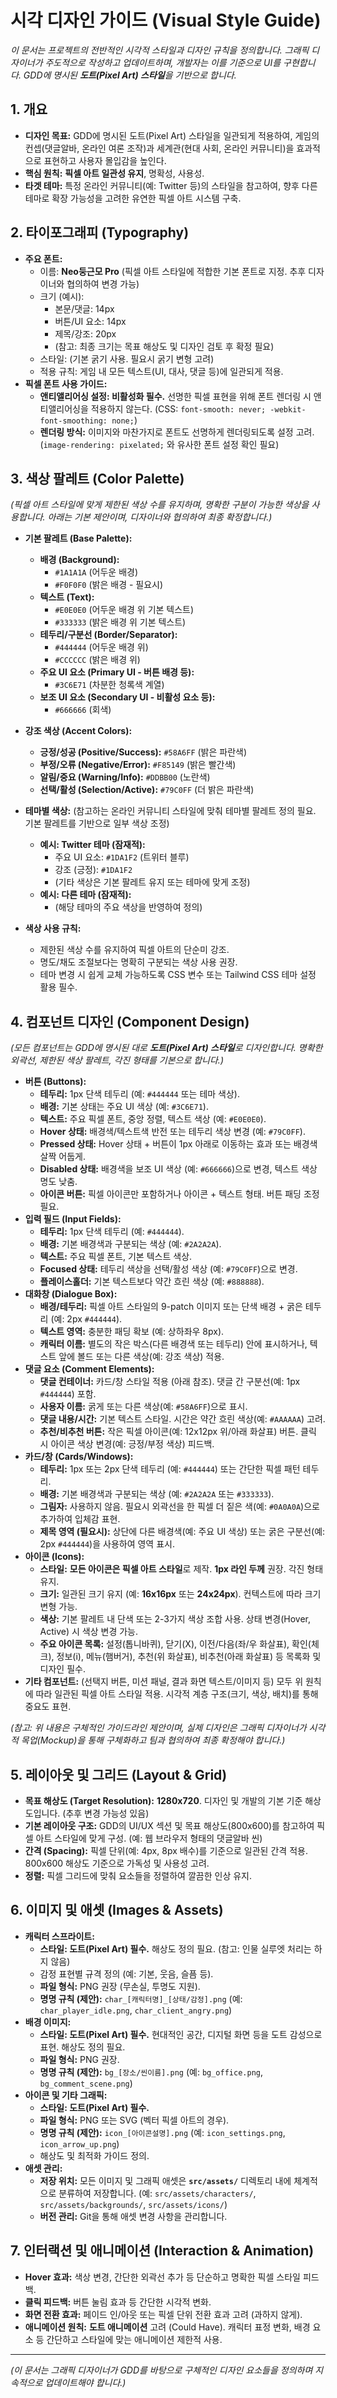 # 시각 디자인 가이드 (Visual Style Guide)

_이 문서는 프로젝트의 전반적인 시각적 스타일과 디자인 규칙을 정의합니다. 그래픽 디자이너가 주도적으로 작성하고 업데이트하며, 개발자는 이를 기준으로 UI를 구현합니다. GDD에 명시된 **도트(Pixel Art) 스타일**을 기반으로 합니다._

## 1. 개요

- **디자인 목표:** GDD에 명시된 도트(Pixel Art) 스타일을 일관되게 적용하여, 게임의 컨셉(댓글알바, 온라인 여론 조작)과 세계관(현대 사회, 온라인 커뮤니티)을 효과적으로 표현하고 사용자 몰입감을 높인다.
- **핵심 원칙:** **픽셀 아트 일관성 유지**, 명확성, 사용성.
- **타겟 테마:** 특정 온라인 커뮤니티(예: Twitter 등)의 스타일을 참고하여, 향후 다른 테마로 확장 가능성을 고려한 유연한 픽셀 아트 시스템 구축.

## 2. 타이포그래피 (Typography)

- **주요 폰트:**
  - 이름: **Neo둥근모 Pro** (픽셀 아트 스타일에 적합한 기본 폰트로 지정. 추후 디자이너와 협의하여 변경 가능)
  - 크기 (예시):
    - 본문/댓글: 14px
    - 버튼/UI 요소: 14px
    - 제목/강조: 20px
    - (참고: 최종 크기는 목표 해상도 및 디자인 검토 후 확정 필요)
  - 스타일: (기본 굵기 사용. 필요시 굵기 변형 고려)
  - 적용 규칙: 게임 내 모든 텍스트(UI, 대사, 댓글 등)에 일관되게 적용.
- **픽셀 폰트 사용 가이드:**
  - **앤티앨리어싱 설정: 비활성화 필수.** 선명한 픽셀 표현을 위해 폰트 렌더링 시 앤티앨리어싱을 적용하지 않는다. (CSS: `font-smooth: never; -webkit-font-smoothing: none;`)
  - **렌더링 방식:** 이미지와 마찬가지로 폰트도 선명하게 렌더링되도록 설정 고려. (`image-rendering: pixelated;` 와 유사한 폰트 설정 확인 필요)

## 3. 색상 팔레트 (Color Palette)

_(픽셀 아트 스타일에 맞게 제한된 색상 수를 유지하며, 명확한 구분이 가능한 색상을 사용합니다. 아래는 기본 제안이며, 디자이너와 협의하여 최종 확정합니다.)_

- **기본 팔레트 (Base Palette):**

  - **배경 (Background):**
    - `#1A1A1A` (어두운 배경)
    - `#F0F0F0` (밝은 배경 - 필요시)
  - **텍스트 (Text):**
    - `#E0E0E0` (어두운 배경 위 기본 텍스트)
    - `#333333` (밝은 배경 위 기본 텍스트)
  - **테두리/구분선 (Border/Separator):**
    - `#444444` (어두운 배경 위)
    - `#CCCCCC` (밝은 배경 위)
  - **주요 UI 요소 (Primary UI - 버튼 배경 등):**
    - `#3C6E71` (차분한 청록색 계열)
  - **보조 UI 요소 (Secondary UI - 비활성 요소 등):**
    - `#666666` (회색)

- **강조 색상 (Accent Colors):**

  - **긍정/성공 (Positive/Success):** `#58A6FF` (밝은 파란색)
  - **부정/오류 (Negative/Error):** `#F85149` (밝은 빨간색)
  - **알림/중요 (Warning/Info):** `#DDBB00` (노란색)
  - **선택/활성 (Selection/Active):** `#79C0FF` (더 밝은 파란색)

- **테마별 색상:** (참고하는 온라인 커뮤니티 스타일에 맞춰 테마별 팔레트 정의 필요. 기본 팔레트를 기반으로 일부 색상 조정)

  - **예시: Twitter 테마 (잠재적):**
    - 주요 UI 요소: `#1DA1F2` (트위터 블루)
    - 강조 (긍정): `#1DA1F2`
    - (기타 색상은 기본 팔레트 유지 또는 테마에 맞게 조정)
  - **예시: 다른 테마 (잠재적):**
    - (해당 테마의 주요 색상을 반영하여 정의)

- **색상 사용 규칙:**
  - 제한된 색상 수를 유지하여 픽셀 아트의 단순미 강조.
  - 명도/채도 조절보다는 명확히 구분되는 색상 사용 권장.
  - 테마 변경 시 쉽게 교체 가능하도록 CSS 변수 또는 Tailwind CSS 테마 설정 활용 필수.

## 4. 컴포넌트 디자인 (Component Design)

_(모든 컴포넌트는 GDD에 명시된 대로 **도트(Pixel Art) 스타일**로 디자인합니다. 명확한 외곽선, 제한된 색상 팔레트, 각진 형태를 기본으로 합니다.)_

- **버튼 (Buttons):**
  - **테두리:** 1px 단색 테두리 (예: `#444444` 또는 테마 색상).
  - **배경:** 기본 상태는 주요 UI 색상 (예: `#3C6E71`).
  - **텍스트:** 주요 픽셀 폰트, 중앙 정렬, 텍스트 색상 (예: `#E0E0E0`).
  - **Hover 상태:** 배경색/텍스트색 반전 또는 테두리 색상 변경 (예: `#79C0FF`).
  - **Pressed 상태:** Hover 상태 + 버튼이 1px 아래로 이동하는 효과 또는 배경색 살짝 어둡게.
  - **Disabled 상태:** 배경색을 보조 UI 색상 (예: `#666666`)으로 변경, 텍스트 색상 명도 낮춤.
  - **아이콘 버튼:** 픽셀 아이콘만 포함하거나 아이콘 + 텍스트 형태. 버튼 패딩 조정 필요.
- **입력 필드 (Input Fields):**
  - **테두리:** 1px 단색 테두리 (예: `#444444`).
  - **배경:** 기본 배경색과 구분되는 색상 (예: `#2A2A2A`).
  - **텍스트:** 주요 픽셀 폰트, 기본 텍스트 색상.
  - **Focused 상태:** 테두리 색상을 선택/활성 색상 (예: `#79C0FF`)으로 변경.
  - **플레이스홀더:** 기본 텍스트보다 약간 흐린 색상 (예: `#888888`).
- **대화창 (Dialogue Box):**
  - **배경/테두리:** 픽셀 아트 스타일의 9-patch 이미지 또는 단색 배경 + 굵은 테두리 (예: 2px `#444444`).
  - **텍스트 영역:** 충분한 패딩 확보 (예: 상하좌우 8px).
  - **캐릭터 이름:** 별도의 작은 박스(다른 배경색 또는 테두리) 안에 표시하거나, 텍스트 앞에 볼드 또는 다른 색상(예: 강조 색상) 적용.
- **댓글 요소 (Comment Elements):**
  - **댓글 컨테이너:** 카드/창 스타일 적용 (아래 참조). 댓글 간 구분선(예: 1px `#444444`) 포함.
  - **사용자 이름:** 굵게 또는 다른 색상(예: `#58A6FF`)으로 표시.
  - **댓글 내용/시간:** 기본 텍스트 스타일. 시간은 약간 흐린 색상(예: `#AAAAAA`) 고려.
  - **추천/비추천 버튼:** 작은 픽셀 아이콘(예: 12x12px 위/아래 화살표) 버튼. 클릭 시 아이콘 색상 변경(예: 긍정/부정 색상) 피드백.
- **카드/창 (Cards/Windows):**
  - **테두리:** 1px 또는 2px 단색 테두리 (예: `#444444`) 또는 간단한 픽셀 패턴 테두리.
  - **배경:** 기본 배경색과 구분되는 색상 (예: `#2A2A2A` 또는 `#333333`).
  - **그림자:** 사용하지 않음. 필요시 외곽선을 한 픽셀 더 짙은 색(예: `#0A0A0A`)으로 추가하여 입체감 표현.
  - **제목 영역 (필요시):** 상단에 다른 배경색(예: 주요 UI 색상) 또는 굵은 구분선(예: 2px `#444444`)을 사용하여 영역 표시.
- **아이콘 (Icons):**
  - **스타일:** **모든 아이콘은 픽셀 아트 스타일**로 제작. **1px 라인 두께** 권장. 각진 형태 유지.
  - **크기:** 일관된 크기 유지 (예: **16x16px** 또는 **24x24px**). 컨텍스트에 따라 크기 변형 가능.
  - **색상:** 기본 팔레트 내 단색 또는 2-3가지 색상 조합 사용. 상태 변경(Hover, Active) 시 색상 변경 가능.
  - **주요 아이콘 목록:** 설정(톱니바퀴), 닫기(X), 이전/다음(좌/우 화살표), 확인(체크), 정보(i), 메뉴(햄버거), 추천(위 화살표), 비추천(아래 화살표) 등 목록화 및 디자인 필수.
- **기타 컴포넌트:** (선택지 버튼, 미션 패널, 결과 화면 텍스트/이미지 등) 모두 위 원칙에 따라 일관된 픽셀 아트 스타일 적용. 시각적 계층 구조(크기, 색상, 배치)를 통해 중요도 표현.

_(참고: 위 내용은 구체적인 가이드라인 제안이며, 실제 디자인은 그래픽 디자이너가 시각적 목업(Mockup)을 통해 구체화하고 팀과 협의하여 최종 확정해야 합니다.)_

## 5. 레이아웃 및 그리드 (Layout & Grid)

- **목표 해상도 (Target Resolution):** **1280x720**. 디자인 및 개발의 기본 기준 해상도입니다. (추후 변경 가능성 있음)
- **기본 레이아웃 구조:** GDD의 UI/UX 섹션 및 목표 해상도(800x600)를 참고하여 픽셀 아트 스타일에 맞게 구성. (예: 웹 브라우저 형태의 댓글알바 씬)
- **간격 (Spacing):** 픽셀 단위(예: 4px, 8px 배수)를 기준으로 일관된 간격 적용. 800x600 해상도 기준으로 가독성 및 사용성 고려.
- **정렬:** 픽셀 그리드에 맞춰 요소들을 정렬하여 깔끔한 인상 유지.

## 6. 이미지 및 애셋 (Images & Assets)

- **캐릭터 스프라이트:**
  - **스타일: 도트(Pixel Art) 필수.** 해상도 정의 필요. (참고: 인물 실루엣 처리는 하지 않음)
  - 감정 표현별 규격 정의 (예: 기본, 웃음, 슬픔 등).
  - **파일 형식:** PNG 권장 (무손실, 투명도 지원).
  - **명명 규칙 (제안):** `char_[캐릭터명]_[상태/감정].png` (예: `char_player_idle.png`, `char_client_angry.png`)
- **배경 이미지:**
  - **스타일: 도트(Pixel Art) 필수.** 현대적인 공간, 디지털 화면 등을 도트 감성으로 표현. 해상도 정의 필요.
  - **파일 형식:** PNG 권장.
  - **명명 규칙 (제안):** `bg_[장소/씬이름].png` (예: `bg_office.png`, `bg_comment_scene.png`)
- **아이콘 및 기타 그래픽:**
  - **스타일: 도트(Pixel Art) 필수.**
  - **파일 형식:** PNG 또는 SVG (벡터 픽셀 아트의 경우).
  - **명명 규칙 (제안):** `icon_[아이콘설명].png` (예: `icon_settings.png`, `icon_arrow_up.png`)
  - 해상도 및 최적화 가이드 정의.
- **애셋 관리:**
  - **저장 위치:** 모든 이미지 및 그래픽 애셋은 **`src/assets/`** 디렉토리 내에 체계적으로 분류하여 저장합니다. (예: `src/assets/characters/`, `src/assets/backgrounds/`, `src/assets/icons/`)
  - **버전 관리:** Git을 통해 애셋 변경 사항을 관리합니다.

## 7. 인터랙션 및 애니메이션 (Interaction & Animation)

- **Hover 효과:** 색상 변경, 간단한 외곽선 추가 등 단순하고 명확한 픽셀 스타일 피드백.
- **클릭 피드백:** 버튼 눌림 효과 등 간단한 시각적 변화.
- **화면 전환 효과:** 페이드 인/아웃 또는 픽셀 단위 전환 효과 고려 (과하지 않게).
- **애니메이션 원칙:** **도트 애니메이션** 고려 (Could Have). 캐릭터 표정 변화, 배경 요소 등 간단하고 스타일에 맞는 애니메이션 제한적 사용.

---

_(이 문서는 그래픽 디자이너가 GDD를 바탕으로 구체적인 디자인 요소들을 정의하며 지속적으로 업데이트해야 합니다.)_

